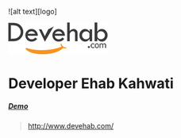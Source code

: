 
![alt text][logo]

![alt text](https://raw.githubusercontent.com/Devehab/Website_me/master/Image/Log_me_B.png "Logo ")


# Developer Ehab Kahwati


##### [Demo](http://www.devehab.com/)


> http://www.devehab.com/
